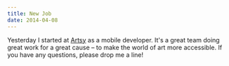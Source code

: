 ```yaml
---
title: New Job
date: 2014-04-08
---
```



Yesterday I started at [Artsy](https://artsy.net) as a mobile developer. It's a great team doing great work for a great cause – to make the world of art more accessible. If you have any questions, please drop me a line!


  